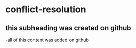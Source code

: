 # conflict-resolution
## this subheading was created on github
  -all of this content was added on github
